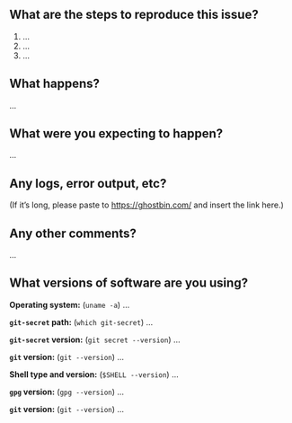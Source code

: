 <!-- Thanks for reporting an issue! Please make sure you click the link above to view the issue guidelines, then fill out the blanks below. -->

What are the steps to reproduce this issue?
-------------------------------------------
1. …
2. …
3. …

What happens?
-------------
…

What were you expecting to happen?
----------------------------------
…

Any logs, error output, etc?
----------------------------
(If it’s long, please paste to https://ghostbin.com/ and insert the link here.)

Any other comments?
-------------------
…

What versions of software are you using?
----------------------------------------
**Operating system:** (`uname -a`) …

**`git-secret` path:** (`which git-secret`) …

**`git-secret` version:** (`git secret --version`) …

**`git` version:** (`git --version`) …

**Shell type and version:** (`$SHELL --version`) …

**`gpg` version:** (`gpg --version`) …

**`git` version:** (`git --version`) …
